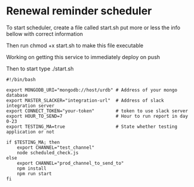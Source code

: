 # Renewal reminder scheduler

To start scheduler, create a file called start.sh put more or less the info bellow with correct information

Then run chmod +x start.sh to make this file executable

Working on getting this service to immediately deploy on push

Then to start type ./start.sh

    #!/bin/bash

    export MONGODB_URI="mongodb://host/urdb" # Address of your mongo database
    export MASTER_SLACKER="integration-url"  # Address of slack integration server
    export CONNECT_TOKEN="your-token"        # token to use slack server
    export HOUR_TO_SEND=7                    # Hour to run report in day 0-23
    export TESTING_MA=true                   # State whether testing application or not

    if $TESTING_MA; then
        export CHANNEL="test_channel"
        node scheduled_check.js
    else
        export CHANNEL="prod_channel_to_send_to"
        npm install
        npm run start
    fi
